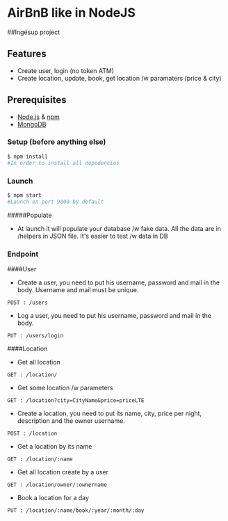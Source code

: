 # AirBnB like in NodeJS
##Ingésup project

## Features
- Create user, login (no token ATM)
- Create location, update, book, get location /w paramaters (price & city)

## Prerequisites
- [Node.js](https://nodejs.org) & [npm](https://www.npmjs.com/)
- [MongoDB](https://www.mongodb.com)

### Setup (before anything else)
```bash
$ npm install
#In order to install all depedencies
```

### Launch
```bash
$ npm start
#Launch on port 9000 by default
```
#####Populate
* At launch it will populate your database /w fake data. All the data are in /helpers in JSON file. It's easier to test /w data in DB


### Endpoint

####User 
* Create a user, you need to put his username, password and mail in the body. Username and mail must be unique.
```
POST : /users
```

* Log a user, you need to put his username, password and mail in the body.
```
PUT : /users/login
```

####Location
* Get all location
```
GET : /location/
```

* Get some location /w parameters
```
GET : /location?city=CityName&price=priceLTE
```
* Create a location, you need to put its name, city, price per night, description and the owner username.
```
POST : /location
```
* Get a location by its name
```
GET : /location/:name
```
* Get all location create by a user 
```
GET : /location/owner/:ownername
```
* Book a location for a day
```
PUT : /location/:name/book/:year/:month/:day
```